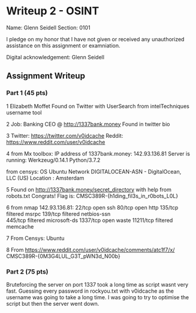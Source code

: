 # Writeup 2 - OSINT

Name: Glenn Seidell
Section: 0101

I pledge on my honor that I have not given or received any unauthorized assistance on this assignment or examniation.

Digital acknowledgement: Glenn Seidell

## Assignment Writeup

### Part 1 (45 pts)

1
Elizabeth Moffet
Found on Twitter with UserSearch from intelTechniques username tool

2
Job: Banking CEO @ http://1337bank.money
Found in twitter bio

3
Twitter: https://twitter.com/v0idcache
Reddit: https://www.reddit.com/user/v0idcache

4
from Mx toolbox:
IP address of 1337bank.money: 142.93.136.81
Server is running: Werkzeug/0.14.1 Python/3.7.2

from censys:
OS
Ubuntu
Network
DIGITALOCEAN-ASN - DigitalOcean, LLC (US)
Location : Amsterdam

5
Found on http://1337bank.money/secret_directory with help from robots.txt
Congrats! Flag is: CMSC389R-{h1ding_fil3s_in_r0bots_L0L}

6
from nmap 142.93.136.81:
22/tcp  open     ssh
80/tcp  open     http
135/tcp filtered msrpc
139/tcp filtered netbios-ssn	
445/tcp filtered microsoft-ds 
1337/tcp open     waste
11211/tcp filtered memcache

7
From Censys:
Ubuntu

8
From https://www.reddit.com/user/v0idcache/comments/atc1f7/x/
CMSC389R-{0M3G4LUL_G3T_pWN3d_N00b}

### Part 2 (75 pts)

Bruteforcing the server on port 1337 took a long time as script wasnt very fast. Guessing every password in rockyou.txt with v0idcache as the username was going to take a long time. I was going to try to optimise the script but then the server went down.

